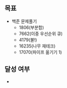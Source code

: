 ## 목표

- 백준 문제풀기
  - 1806(부분합)
  - 7662(이중 우선순위 큐)
  - 4179(불!)
  - 16235(나무 재테크)
  - 17070(파이프 옮기기 1)
## 달성 여부
- 
